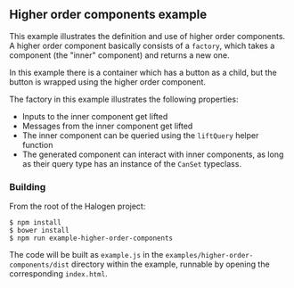 ## Higher order components example

This example illustrates the definition and use of higher order components. A
higher order component basically consists of a `factory`, which takes a
component (the "inner" component) and returns a new one.

In this example there is a container which has a button as a child, but the
button is wrapped using the higher order component.

The factory in this example illustrates the following properties:

- Inputs to the inner component get lifted
- Messages from the inner component get lifted
- The inner component can be queried using the `liftQuery` helper function
- The generated component can interact with inner components, as long as their
  query type has an instance of the `CanSet` typeclass.

### Building

From the root of the Halogen project:

```
$ npm install
$ bower install
$ npm run example-higher-order-components
```

The code will be built as `example.js` in the
`examples/higher-order-components/dist` directory within the example, runnable
by opening the corresponding `index.html`.
